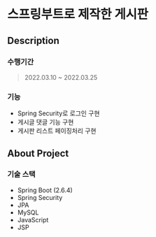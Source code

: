 # 스프링부트로 제작한 게시판

## Description

### 수행기간
> 2022.03.10 ~ 2022.03.25

### 기능
 - Spring Security로 로그인 구현
 - 게시글 댓글 기능 구현
 - 게시판 리스트 페이징처리 구현


## About Project

### 기술 스택
 - Spring Boot (2.6.4)
 - Spring Security
 - JPA
 - MySQL
 - JavaScript
 - JSP
